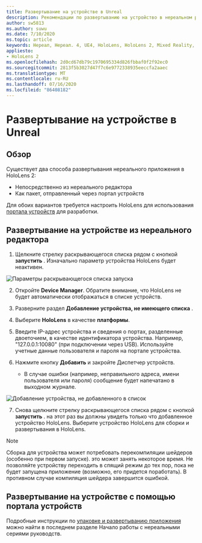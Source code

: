 ```yaml
---
title: Развертывание на устройстве в Unreal
description: Рекомендации по развертыванию на устройство в нереальном режиме в HoloLens 2
author: sw5813
ms.author: suwu
ms.date: 7/10/2020
ms.topic: article
keywords: Нереал, Нереал. 4, UE4, HoloLens, HoloLens 2, Mixed Reality, развертывание на устройстве, ПК, документация
appliesto:
- HoloLens 2
ms.openlocfilehash: 2d0cd67db79c1970695334d826fbbaf0f2f92ec0
ms.sourcegitcommit: 2813f5b3027d47f7c6e9772338935eeccfa2aaec
ms.translationtype: MT
ms.contentlocale: ru-RU
ms.lasthandoff: 07/16/2020
ms.locfileid: "86408182"
---
```

# <a name="deploy-to-device-in-unreal"></a>Развертывание на устройстве в Unreal

## <a name="overview"></a>Обзор
Существует два способа развертывания нереального приложения в HoloLens 2: 
* Непосредственно из нереального редактора
* Как пакет, отправленный через портал устройств

Для обоих вариантов требуется настроить HoloLens для использования [портала устройств](using-the-windows-device-portal.md) для разработки. 

## <a name="deploying-to-device-from-the-unreal-editor"></a>Развертывание на устройстве из нереального редактора

1. Щелкните стрелку раскрывающегося списка рядом с кнопкой **запустить** . Изначально параметр устройства HoloLens будет неактивен.

![Параметры раскрывающегося списка запуска](images/unreal/launch-dropdown.png)

2. Откройте **Device Manager**. Обратите внимание, что HoloLens не будет автоматически отображаться в списке устройств.

3. Разверните раздел **Добавление устройства, не имеющего списка** .

4. Выберите **HoloLens** в качестве **платформы**.

5. Введите IP-адрес устройства и сведения о портах, разделенные двоеточием, в качестве идентификатора устройства. Например, "127.0.0.1:10080" (при подключении через USB). Используйте учетные данные пользователя и пароля на портале устройства.

6. Нажмите кнопку **Добавить** и закройте Диспетчер устройств. 
    * В случае ошибки (например, неправильного адреса, имени пользователя или пароля) сообщение будет напечатано в выходном журнале.

![Добавление устройства, не добавленного в список](images/unreal/add-unlisted-device.png)

7. Снова щелкните стрелку раскрывающегося списка рядом с кнопкой **запустить** . на этот раз вы должны увидеть только что добавленное устройство HoloLens. Выберите устройство HoloLens для сборки и развертывания в HoloLens. 

>[!NOTE]
>Сборка для устройства может потребовать перекомпиляции шейдеров (особенно при первом запуске). это может занять некоторое время. Не позволяйте устройству переходить в спящий режим до тех пор, пока не будет запущена приложение (возможно, его придется поработать). В противном случае компиляция шейдера завершится ошибкой.

## <a name="deploying-to-device-via-device-portal"></a>Развертывание на устройстве с помощью портала устройств

Подробные инструкции по [упаковке и развертыванию приложения](unreal-uxt-ch6.md#packaging-and-deploying-the-app-via-device-portal) можно найти в последнем разделе Начало работы с нереальными сериями руководств.
